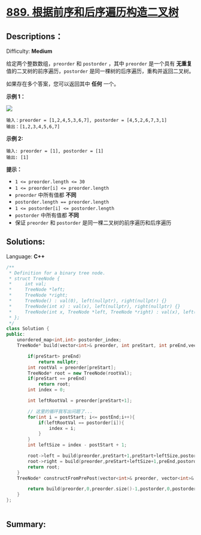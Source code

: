 # [889\. 根据前序和后序遍历构造二叉树](https://leetcode-cn.com/problems/construct-binary-tree-from-preorder-and-postorder-traversal/)

## Descriptions：
Difficulty: **Medium**


给定两个整数数组，`preorder` 和 `postorder` ，其中 `preorder` 是一个具有 **无重复** 值的二叉树的前序遍历，`postorder` 是同一棵树的后序遍历，重构并返回二叉树。

如果存在多个答案，您可以返回其中 **任何** 一个。

**示例 1：**

![](https://assets.leetcode.com/uploads/2021/07/24/lc-prepost.jpg)

```
输入：preorder = [1,2,4,5,3,6,7], postorder = [4,5,2,6,7,3,1]
输出：[1,2,3,4,5,6,7]
```

**示例 2:**

```
输入: preorder = [1], postorder = [1]
输出: [1]
```

**提示：**

*   `1 <= preorder.length <= 30`
*   `1 <= preorder[i] <= preorder.length`
*   `preorder` 中所有值都 **不同**
*   `postorder.length == preorder.length`
*   `1 <= postorder[i] <= postorder.length`
*   `postorder` 中所有值都 **不同**
*   保证 `preorder` 和 `postorder` 是同一棵二叉树的前序遍历和后序遍历


## Solutions:

Language: **C++**

```c++
/**
 * Definition for a binary tree node.
 * struct TreeNode {
 *     int val;
 *     TreeNode *left;
 *     TreeNode *right;
 *     TreeNode() : val(0), left(nullptr), right(nullptr) {}
 *     TreeNode(int x) : val(x), left(nullptr), right(nullptr) {}
 *     TreeNode(int x, TreeNode *left, TreeNode *right) : val(x), left(left), right(right) {}
 * };
 */
class Solution {
public:
    unordered_map<int,int> postorder_index;
    TreeNode* build(vector<int>& preorder, int preStart, int preEnd,vector<int>& postorder, int postStart, int postEnd){

        if(preStart> preEnd)
            return nullptr;
        int rootVal = preorder[preStart];
        TreeNode* root = new TreeNode(rootVal);
        if(preStart == preEnd)
            return root;
        int index = 0;

        int leftRootVal = preorder[preStart+1];

        // 这里的循环我写出问题了...
        for(int i = postStart; i<= postEnd;i++){
            if(leftRootVal == postorder[i]){
                index = i;
            }
        }
        int leftSize = index - postStart + 1;

        root->left = build(preorder,preStart+1,preStart+leftSize,postorder,postStart,index);
        root->right = build(preorder,preStart+leftSize+1,preEnd,postorder,index+1,postEnd-1);
        return root;
    }
    TreeNode* constructFromPrePost(vector<int>& preorder, vector<int>& postorder) {

        return build(preorder,0,preorder.size()-1,postorder,0,postorder.size()-1);
    }
};
​
```

## Summary:
